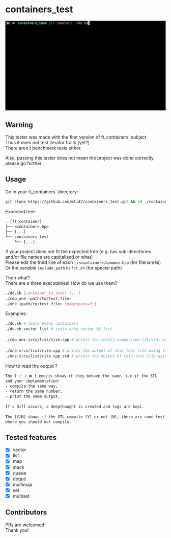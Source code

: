 # containers_test

<p align="center">
	<img src="./assets/demo.gif" >
</p>

## Warning

This tester was made with the first version of ft_containers' subject \
Thus it does not test iterator traits (yet?) \
There aren't benchmark tests either.

Also, passing this tester does not mean the project was done correctly, please go further

## Usage

Go in your ft_containers' directory:

```bash
git clone https://github.com/mli42/containers_test.git && cd ./containers_test/
```

Expected tree:

```
. [ft_container]
├── <container>.hpp
├── [...]
└── containers_test
    └── [...]
```

If your project does not fit the expected tree (e.g. has sub-directories and/or file names are capitalized or what) \
Please edit the third line of each `./<container>/common.hpp` (for filenames) \
Or the variable `include_path` in `fct.sh` (for special path)

Then what? \
There are a three executables! How do we use them?

```bash
./do.sh [container_to_test] [...]
./cmp_one <path/to/test_file>
./one <path/to/test_file> [namespace=ft]
```

Examples:
```bash
./do.sh # tests every containers
./do.sh vector list # tests only vector && list

./cmp_one srcs/list/size.cpp # prints the result comparison (ft/std) on this test file only

./one srcs/list/rite.cpp # prints the output of this test file using ft namespace
./one srcs/list/rite.cpp std # prints the output of this test file using the std
```

How to read the output ?
```
The [ ✅ / ❌ ] emojis shows if they behave the same, i.e if the STL and your implementation:
- compile the same way,
- return the same number,
- print the same output.

If a diff occurs, a deepthought is created and logs are kept.

The [Y/N] shows if the STL compile (Y) or not (N), there are some test where you should not compile.
```

## Tested features
- [x] vector
- [x] list
- [x] map
- [x] stack
- [x] queue
- [x] deque
- [x] multimap
- [x] set
- [x] multiset

## Contributors

PRs are welcomed! \
Thank you!
